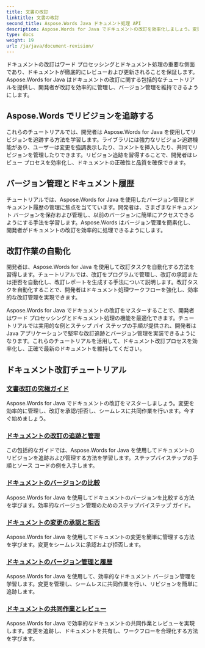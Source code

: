 ```yaml
---
title: 文書の改訂
linktitle: 文書の改訂
second_title: Aspose.Words Java ドキュメント処理 API
description: Aspose.Words for Java でドキュメントの改訂を効率化しましょう。変更を追跡し、バージョン管理を行い、改訂タスクを簡単に自動化できます。
type: docs
weight: 19
url: /ja/java/document-revision/
---
```


ドキュメントの改訂はワード プロセッシングとドキュメント処理の重要な側面であり、ドキュメントが徹底的にレビューおよび更新されることを保証します。Aspose.Words for Java はドキュメントの改訂に関する包括的なチュートリアルを提供し、開発者が改訂を効率的に管理し、バージョン管理を維持できるようにします。

## Aspose.Words でリビジョンを追跡する

これらのチュートリアルでは、開発者は Aspose.Words for Java を使用してリビジョンを追跡する方法を学習します。ライブラリには強力なリビジョン追跡機能があり、ユーザーは変更を強調表示したり、コメントを挿入したり、共同でリビジョンを管理したりできます。リビジョン追跡を習得することで、開発者はレビュー プロセスを効率化し、ドキュメントの正確性と品質を確保できます。

## バージョン管理とドキュメント履歴

チュートリアルでは、Aspose.Words for Java を使用したバージョン管理とドキュメント履歴の管理に焦点を当てています。開発者は、さまざまなドキュメント バージョンを保存および管理し、以前のバージョンに簡単にアクセスできるようにする手法を学習します。Aspose.Words はバージョン管理を簡素化し、開発者がドキュメントの改訂を効率的に処理できるようにします。

## 改訂作業の自動化

開発者は、Aspose.Words for Java を使用して改訂タスクを自動化する方法を習得します。チュートリアルでは、改訂をプログラムで管理し、改訂の承認または拒否を自動化し、改訂レポートを生成する手法について説明します。改訂タスクを自動化することで、開発者はドキュメント処理ワークフローを強化し、効率的な改訂管理を実現できます。

Aspose.Words for Java でドキュメントの改訂をマスターすることで、開発者はワード プロセッシングとドキュメント処理の機能を最適化できます。チュートリアルでは実用的な例とステップ バイ ステップの手順が提供され、開発者は Java アプリケーションで堅牢な改訂追跡とバージョン管理を実装できるようになります。これらのチュートリアルを活用して、ドキュメント改訂プロセスを効率化し、正確で最新のドキュメントを維持してください。

## ドキュメント改訂チュートリアル
### [文書改訂の究極ガイド](./guide-document-revision/)
Aspose.Words for Java でドキュメントの改訂をマスターしましょう。変更を効率的に管理し、改訂を承認/拒否し、シームレスに共同作業を行います。今すぐ始めましょう。
### [ドキュメントの改訂の追跡と管理](./tracking-managing-document-revisions/)
この包括的なガイドでは、Aspose.Words for Java を使用してドキュメントのリビジョンを追跡および管理する方法を学習します。ステップバイステップの手順とソース コードの例を入手します。
### [ドキュメントのバージョンの比較](./comparing-document-versions/)
Aspose.Words for Java を使用してドキュメントのバージョンを比較する方法を学びます。効率的なバージョン管理のためのステップバイステップ ガイド。
### [ドキュメントの変更の承認と拒否](./accepting-rejecting-document-changes/)
Aspose.Words for Java を使用してドキュメントの変更を簡単に管理する方法を学びます。変更をシームレスに承認および拒否します。
### [ドキュメントのバージョン管理と履歴](./document-version-control-history/)
Aspose.Words for Java を使用して、効率的なドキュメント バージョン管理を学習します。変更を管理し、シームレスに共同作業を行い、リビジョンを簡単に追跡します。
### [ドキュメントの共同作業とレビュー](./document-collaboration-review/)
Aspose.Words for Java で効率的なドキュメントの共同作業とレビューを実現します。変更を追跡し、ドキュメントを共有し、ワークフローを合理化する方法を学びます。